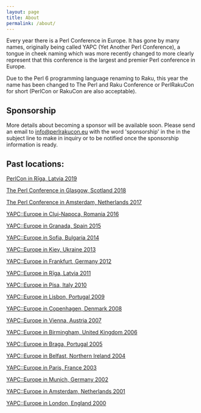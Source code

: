 ```yaml
---
layout: page
title: About
permalink: /about/
---
```


Every year there is a Perl Conference in Europe. It has gone by many names, originally being called YAPC (Yet Another Perl Conference), a tongue in cheek naming which was more recently changed to
more clearly represent that this conference is the largest and premier Perl conference in Europe.


Due to the Perl 6 programming language renaming to Raku, this year the name has been changed to The Perl and Raku Conference or PerlRakuCon for short (PerlCon or RakuCon are also acceptable).

## Sponsorship

More details about becoming a sponsor will be available soon. Please send an email to info@perlrakucon.eu with the word 'sponsorship' in the in the subject line to make in inquiry or to be notified once the sponsorship information is ready.

## Past locations:

[PerlCon in Rīga, Latvia 2019](https://perlcon.eu/)

[The Perl Conference in Glasgow, Scotland 2018](http://act.perlconference.org/tpc-2018-glasgow/)

[The Perl Conference in Amsterdam, Netherlands 2017](http://act.perlconference.org/tpc-2017-amsterdam/)

[YAPC::Europe in Cluj-Napoca, Romania 2016](http://act.yapc.eu/ye2016/)

[YAPC::Europe in Granada, Spain 2015](http://act.yapc.eu/ye2015/)

[YAPC::Europe in Sofia, Bulgaria 2014](http://act.yapc.eu/2014)

[YAPC::Europe in Kiev, Ukraine 2013](http://act.yapc.eu/ye2013/)

[YAPC::Europe in Frankfurt, Germany 2012](http://act.yapc.eu/ye2012/)

[YAPC::Europe in Rīga, Latvia 2011](http://act.yapc.eu/ye2011)

[YAPC::Europe in Pisa, Italy 2010](http://conferences.yapceurope.org/ye2010/)

[YAPC::Europe in Lisbon, Portugal 2009](http://act.yapc.eu/ye2009/)

[YAPC::Europe in Copenhagen, Denmark 2008](http://conferences.yapceurope.org/ye2008)

[YAPC::Europe in Vienna, Austria 2007](http://conferences.yapceurope.org/2007/)

[YAPC::Europe in Birmingham, United Kingdom 2006](http://www.yapceurope.org/2006/)

[YAPC::Europe in Braga, Portugal 2005](http://conferences.yapceurope.org/ye2005/)

[YAPC::Europe in Belfast, Northern Ireland 2004](http://belfast.yapc.org/)

[YAPC::Europe in Paris, France 2003](http://conferences.mongueurs.net/ye2003/)

[YAPC::Europe in Munich, Germany 2002](http://www.yapceurope.org/2002/)

[YAPC::Europe in Amsterdam, Netherlands 2001](http://www.yapceurope.org/2001/)

[YAPC::Europe in London, England 2000](http://www.yapceurope.org/2000/)
